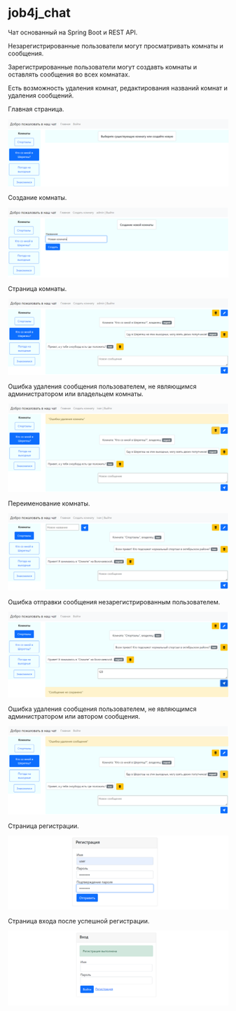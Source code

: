 # job4j_chat

Чат основанный на Spring Boot и REST API.

Незарегистрированные пользователи могут просматривать комнаты и сообщения.

Зарегистрированные пользователи могут создавть комнаты и оставлять сообщения во всех комнатах.

Есть возможность удаления комнат, редактирования названий комнат и удаления сообщений.

Главная страница.

![ScreenShot](images/index.png)

Создание комнаты.

![ScreenShot](images/addroom.png)

Страница комнаты.

![ScreenShot](images/room.png)

Ошибка удаления сообщения пользователем, не являющимся администратором или владельцем комнаты.

![ScreenShot](images/errordeleteroom.png)

Переименование комнаты.

![ScreenShot](images/roomrename.png)

Ошибка отправки сообщения незарегистрированным пользователем.

![ScreenShot](images/errorleavemessage.png)

Ошибка удаления сообщения пользователем, не являющимся администратором или автором сообщения.

![ScreenShot](images/errordeletemessage.png)

Страница регистрации.

![ScreenShot](images/reg.png)

Страница входа после успешной регистрации.

![ScreenShot](images/login.png)